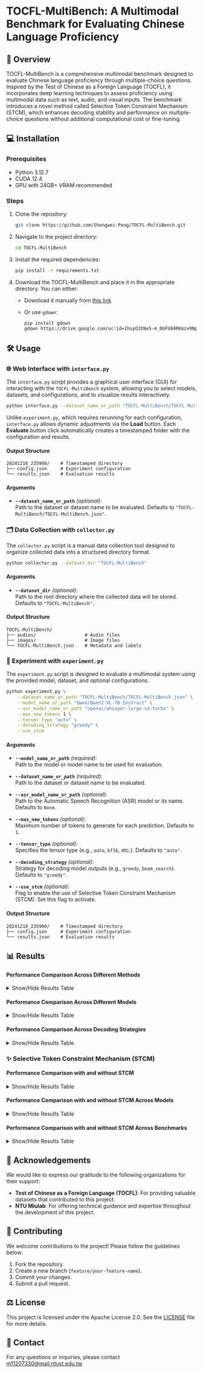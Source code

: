 # TOCFL-MultiBench: A Multimodal Benchmark for Evaluating Chinese Language Proficiency

## 🌟 Overview
TOCFL-MultiBench is a comprehensive multimodal benchmark designed to evaluate Chinese language proficiency through multiple-choice questions. Inspired by the Test of Chinese as a Foreign Language (TOCFL), it incorporates deep learning techniques to assess proficiency using multimodal data such as text, audio, and visual inputs. The benchmark introduces a novel method called Selective Token Constraint Mechanism (STCM), which enhances decoding stability and performance on multiple-choice questions without additional computational cost or fine-tuning.

## 💻 Installation

### Prerequisites

- Python 3.12.7
- CUDA 12.4
- GPU with 24GB+ VRAM recommended

### Steps

1. Clone the repository:

   ```bash
   git clone https://github.com/Shengwei-Peng/TOCFL-MultiBench.git
   ```

2. Navigate to the project directory:
    ```sh
    cd TOCFL-MultiBench
    ```

3. Install the required dependencies:
    ```sh
    pip install -r requirements.txt
    ```

3. Download the TOCFL-MultiBench and place it in the appropriate directory. You can either:

   - Download it manually from [this link](https://drive.google.com/file/d/1hspOJO9e5-m_0GFU84RKmzx9Np8RRZrA/view?usp=drive_link)  
   - Or use `gdown`:

     ```bash
     pip install gdown
     gdown https://drive.google.com/uc?id=1hspOJO9e5-m_0GFU84RKmzx9Np8RRZrA
     ```

## 🛠️ Usage

### 🌐 Web Interface with `interface.py`
The `interface.py` script provides a graphical user interface (GUI) for interacting with the `TOCFL-MultiBench` system, allowing you to select models, datasets, and configurations, and to visualize results interactively.
```bash
python interface.py --dataset_name_or_path "TOCFL-MultiBench/TOCFL-MultiBench.json"
```
Unlike `experiment.py`, which requires rerunning for each configuration, `interface.py` allows dynamic adjustments via the **Load** button. Each **Evaluate** button click automatically creates a timestamped folder with the configuration and results.
#### Output Structure
```
20241218_235900/    # Timestamped directory
├── config.json     # Experiment configuration
└── results.json    # Evaluation results
```

#### Arguments
- **`--dataset_name_or_path`** *(optional)*:  
  Path to the dataset or dataset name to be evaluated. Defaults to `"TOCFL-MultiBench/TOCFL-MultiBench.json"`.  


### 🗂️ Data Collection with `collector.py`
The `collector.py` script is a manual data collection tool designed to organize collected data into a structured directory format.
```bash
python collector.py --dataset_dir "TOCFL-MultiBench"
```

#### Arguments
- **`--dataset_dir`** *(optional)*:  
  Path to the root directory where the collected data will be stored. Defaults to `"TOCFL-MultiBench"`.  

#### Output Structure
```
TOCFL-MultiBench/
├── audios/                  # Audio files
├── images/                  # Image files
└── TOCFL-MultiBench.json    # Metadata and labels
```

### 🧪 Experiment with `experiment.py`
The `experiment.py` script is designed to evaluate a multimodal system using the provided model, dataset, and optional configurations.
```bash
python experiment.py \
    --dataset_name_or_path "TOCFL-MultiBench/TOCFL-MultiBench.json" \
    --model_name_or_path "Qwen/Qwen2-VL-7B-Instruct" \
    --asr_model_name_or_path "openai/whisper-large-v3-turbo" \
    --max_new_tokens 1 \
    --tensor_type "auto" \
    --decoding_strategy "greedy" \
    --use_stcm
```

#### Arguments
- **`--model_name_or_path`** *(required)*:  
  Path to the model or model name to be used for evaluation.

- **`--dataset_name_or_path`** *(required)*:  
  Path to the dataset or dataset name to be evaluated.

- **`--asr_model_name_or_path`** *(optional)*:  
  Path to the Automatic Speech Recognition (ASR) model or its name. Defaults to `None`.

- **`--max_new_tokens`** *(optional)*:  
  Maximum number of tokens to generate for each prediction. Defaults to `1`.

- **`--tensor_type`** *(optional)*:  
  Specifies the tensor type (e.g., `auto`, `bf16`, etc.). Defaults to `"auto"`.

- **`--decoding_strategy`** *(optional)*:  
  Strategy for decoding model outputs (e.g., `greedy`, `beam_search`). Defaults to `"greedy"`.

- **`--use_stcm`** *(optional)*:  
  Flag to enable the use of Selective Token Constraint Mechanism (STCM). Set this flag to activate.

#### Output Structure
```
20241218_235900/    # Timestamped directory
├── config.json     # Experiment configuration
└── results.json    # Evaluation results
```

## 📊 Results

#### Performance Comparison Across Different Methods
<details>
  <summary>Show/Hide Results Table</summary>

|    Method    |                     Model                      | Model Size | Accuracy | F1 Score | Precision | Recall |
|:------------:|:----------------------------------------------:|:----------:|:--------:|:--------:|:---------:|:------:|
|     VLM      |              Qwen2-VL-7B-Instruct              |   8.29B    |  43.89   |  51.76   |   67.86   | 43.89  |
|     ALM      |            Qwen2-Audio-7B-Instruct             |   8.40B    |  30.22   |  28.13   |   42.83   | 30.22  |
| VLM + Random |              Qwen2-VL-7B-Instruct              |   8.29B    |  51.89   |  51.54   |   51.40   | 51.89  |
| ALM + Random |            Qwen2-Audio-7B-Instruct             |   8.40B    |  35.22   |  31.03   |   35.59   | 35.22  |
|  VLM + ALM   | Qwen2-VL-7B-Instruct + Qwen2-Audio-7B-Instruct |   16.69B   |  52.33   |  57.84   |   66.95   | 52.33  |
|  VLM + ASR   | Qwen2-VL-7B-Instruct + Whisper-Large-V3-Turbo  |   9.10B    |  79.22   |  79.27   |   80.15   | 79.22  |
</details>

#### Performance Comparison Across Different Models
<details>
  <summary>Show/Hide Results Table</summary>

|                      Model                      | Model Size | Accuracy | F1 Score | Precision | Recall |
|:-----------------------------------------------:|:----------:|:--------:|:--------:|:---------:|:------:|
| Phi-3.5-Vision-Instruc + Whisper-Large-V3-Turbo |   4.96B    |  49.78   |  49.27   |   55.88   | 49.78  |
|     LLaVA-v1.5-7B + Whisper-Large-V3-Turbo      |   7.87B    |  31.89   |  21.08   |   62.19   | 31.89  |
|  LLaVA-NeXT-Vicuna-7B + Whisper-Large-V3-Turbo  |   8.38B    |  33.56   |  25.69   |   53.81   | 33.56  |
| LLaVA-NeXT-Mistral-7B + Whisper-Large-V3-Turbo  |   8.38B    |  41.00   |  38.25   |   55.63   | 41.00  |
|      InternVL2-8B + Whisper-Large-V3-Turbo      |   8.89B    |  78.00   |  77.90   |   78.24   | 78.00  |
|      MiniCPM-v2.6 + Whisper-Large-V3-Turbo      |   8.91B    |  75.78   |  75.76   |   75.88   | 75.78  |
|  Qwen2-VL-7B-Instruct + Whisper-Large-V3-Turbo  |   9.10B    |  79.22   |  79.27   |   80.15   | 79.22  |
|      Idefics2-8B + Whisper-Large-V3-Turbo       |   9.21B    |  41.22   |  41.08   |   42.05   | 41.22  |
|   MiniCPM-Llama3-2.5 + Whisper-Large-V3-Turbo   |   9.35B    |  63.89   |  63.85   |   64.40   | 63.89  |
|     Paligemma2-10B + Whisper-Large-V3-Turbo     |   10.47B   |  24.33   |  24.72   |   25.63   | 24.33  |
|  Llama-3.2-11B-Vision-Instruct + Whisper-Small  |   10.94B   |  54.33   |  53.78   |   61.12   | 54.33  |
</details>

#### Performance Comparison Across Decoding Strategies
<details>
  <summary>Show/Hide Results Table</summary>

|                     Model                     |        Decoding Strategy         | Model Size | Accuracy  | F1 Score  | Precision |  Recall   |
|:---------------------------------------------:|:--------------------------------:|:----------:|:---------:|:---------:|:---------:|:---------:|
| Qwen2-VL-7B-Instruct + Whisper-Large-V3-Turbo |          Greedy Search           |   9.10B    |   79.22   |   79.27   |   80.15   |   79.22   |
| Qwen2-VL-7B-Instruct + Whisper-Large-V3-Turbo |        Contrastive Search        |   9.10B    |   79.22   |   79.27   |   80.15   |   79.22   |
| Qwen2-VL-7B-Instruct + Whisper-Large-V3-Turbo |       Multinomial Sampling       |   9.10B    |   79.22   |   79.27   |   80.15   |   79.22   |
| Qwen2-VL-7B-Instruct + Whisper-Large-V3-Turbo |           Beam Search            |   9.10B    |   61.67   |   61.59   |   64.35   |   61.67   |
| Qwen2-VL-7B-Instruct + Whisper-Large-V3-Turbo | Beam Search Multinomial Sampling |   9.10B    |   61.67   |   61.59   |   64.35   |   61.67   |
| Qwen2-VL-7B-Instruct + Whisper-Large-V3-Turbo |       Diverse Beam Search        |   9.10B    |   61.67   |   61.59   |   64.35   |   61.67   |
| Qwen2-VL-7B-Instruct + Whisper-Large-V3-Turbo |         Self-Speculative         |   9.10B    |   79.67   |   79.69   |   80.48   |   79.67   |
| Qwen2-VL-7B-Instruct + Whisper-Large-V3-Turbo |           DoLa (High)            |   9.10B    |   58.11   |   58.18   |   68.29   |   58.11   |
| Qwen2-VL-7B-Instruct + Whisper-Large-V3-Turbo |            DoLa (Low)            |   9.10B    |   79.89   |   79.85   |   80.91   |   79.89   |
| Qwen2-VL-7B-Instruct + Whisper-Large-V3-Turbo |        DoLa (Low) + STCM         |   9.10B    | **80.22** | **80.18** | **81.24** | **80.22** |
</details>

### ✨ Selective Token Constraint Mechanism (STCM)

#### Performance Comparison with and without STCM
<details>
  <summary>Show/Hide Results Table</summary>

|    Method    |                     Model                      | STCM | Model Size | Accuracy | F1 Score | Precision | Recall |
|:------------:|:----------------------------------------------:|:----:|:----------:|:--------:|:--------:|:---------:|:------:|
|     VLM      |              Qwen2-VL-7B-Instruct              |      |   8.29B    |  43.89   |  51.76   |   67.86   | 43.89  |
|     ALM      |            Qwen2-Audio-7B-Instruct             |      |   8.40B    |  30.22   |  28.13   |   42.83   | 30.22  |
| VLM + Random |              Qwen2-VL-7B-Instruct              |      |   8.29B    |  51.89   |  51.54   |   51.40   | 51.89  |
| ALM + Random |            Qwen2-Audio-7B-Instruct             |      |   8.40B    |  35.22   |  31.03   |   35.59   | 35.22  |
|     VLM      |              Qwen2-VL-7B-Instruct              |  ✅  |   8.29B    |  53.78   |  52.01   |   59.80   | 53.78  |
|     ALM      |            Qwen2-Audio-7B-Instruct             |  ✅  |   8.40B    |  36.67   |  32.32   |   37.77   | 36.67  |
|  VLM + ALM   | Qwen2-VL-7B-Instruct + Qwen2-Audio-7B-Instruct |      |   16.69B   |  52.33   |  57.84   |   66.95   | 52.33  |
|  VLM + ASR   | Qwen2-VL-7B-Instruct + Whisper-Large-V3-Turbo  |      |   9.10B    |  79.22   |  79.27   |   80.15   | 79.22  |
|  VLM + ASR   | Qwen2-VL-7B-Instruct + Whisper-Large-V3-Turbo  |  ✅  |   9.10B    |  79.33   |  79.34   |   80.13   | 79.33  |

</details>

#### Performance Comparison with and without STCM Across Models
<details>
  <summary>Show/Hide Results Table</summary>

|                     Model                     | STCM | Model Size | Accuracy | F1 Score | Precision | Recall |
|:---------------------------------------------:|:----:|:----------:|:--------:|:--------:|:---------:|:------:|
|    Paligemma2-10B + Whisper-Large-V3-Turbo    |      |   10.47B   |  24.33%  |  24.72%  |  25.63%   | 24.33% |
|    Paligemma2-10B + Whisper-Large-V3-Turbo    |  ✅  |   10.47B   |  27.89%  |  12.51%  |  25.08%   | 27.89% |
|     Idefics2-8B + Whisper-Large-V3-Turbo      |      |   9.21B    |  41.22%  |  41.08%  |  42.05%   | 41.22% |
|     Idefics2-8B + Whisper-Large-V3-Turbo      |  ✅  |   9.21B    |  42.33%  |  42.50%  |  43.26%   | 42.33% |
| Llama-3.2-11B-Vision-Instruct + Whisper-Small |      |   10.94B   |  54.33%  |  53.78%  |  61.12%   | 54.33% |
| Llama-3.2-11B-Vision-Instruct + Whisper-Small |  ✅  |   10.94B   |  55.44%  |  55.08%  |  64.79%   | 55.44% |
| Qwen2-VL-7B-Instruct + Whisper-Large-V3-Turbo |      |   9.10B    |  79.22%  |  79.27%  |  80.15%   | 79.22% |
| Qwen2-VL-7B-Instruct + Whisper-Large-V3-Turbo |  ✅  |   9.10B    |  79.33%  |  79.34%  |  80.13%   | 79.33% |

</details>

#### Performance Comparison with and without STCM Across Benchmarks
<details>
  <summary>Show/Hide Results Table</summary>

|        Model         | Benchmark | STCM | Model Size | Accuracy | F1 Score | Precision | Recall |
|:--------------------:|:---------:| ---- |:----------:|:--------:|:--------:|:---------:|:------:|
| Qwen2-VL-7B-Instruct | CII-Bench |      |   8.29B    |  48.89   |  48.19   |   53.77   | 48.89  |
| Qwen2-VL-7B-Instruct | CII-Bench | ✅   |   8.29B    |  50.59   |  50.68   |   53.74   | 50.59  |
| Qwen2-VL-7B-Instruct |  MMStar   |      |   8.29B    |  28.20   |  28.24   |   28.61   | 28.20  |
| Qwen2-VL-7B-Instruct |  MMStar   | ✅   |   8.29B    |  54.87   |  55.05   |   56.11   | 54.87  |
| Qwen2-VL-7B-Instruct |  MMBench  |      |   8.29B    |  54.51   |  54.30   |   54.90   | 54.51  |
| Qwen2-VL-7B-Instruct |  MMBench  | ✅   |   8.29B    |  66.72   |  66.58   |   68.08   | 66.72  |
|    Paligemma2-10B    | CII-Bench |      |   10.7B    |  19.35   |  13.14   |   17.27   | 19.35  |
|    Paligemma2-10B    | CII-Bench | ✅   |   10.7B    |  19.35   |  16.19   |   24.75   | 19.35  |
|    Paligemma2-10B    |  MMStar   |      |   10.7B    |  26.67   |  26.84   |   27.16   | 26.67  |
|    Paligemma2-10B    |  MMStar   | ✅   |   10.7B    |  32.27   |  29.34   |   31.65   | 32.27  |
|    Paligemma2-10B    |  MMBench  |      |   10.7B    |   27.3   |  27.04   |   27.48   |  27.3  |
|    Paligemma2-10B    |  MMBench  | ✅   |   10.7B    |  28.24   |  20.81   |   38.91   | 28.24  |
</details>

## 🙏 Acknowledgements

We would like to express our gratitude to the following organizations for their support:

- **Test of Chinese as a Foreign Language (TOCFL)**: For providing valuable datasets that contributed to this project.
- **NTU Miulab**: For offering technical guidance and expertise throughout the development of this project.

## 🤝 Contributing

We welcome contributions to the project! Please follow the guidelines below:

1. Fork the repository.
2. Create a new branch (`feature/your-feature-name`).
3. Commit your changes.
4. Submit a pull request.

## ⚖️ License

This project is licensed under the Apache License 2.0. See the [LICENSE](./LICENSE) file for more details.

## 📧 Contact

For any questions or inquiries, please contact m11207330@mail.ntust.edu.tw